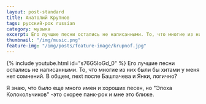 ```yaml
---
layout: post-standard
title: Анатолий Крупнов
tags: русский-рок russian
category: музыка
excerpt: Его лучшие песни остались не написанными. То, что многие из них были бы хитами у меня нет сомнений. В общем, next после Башлачева  и Янки, логично?
thumbnail: "/img/music.png"
feature-img: "/img/posts/feature-image/krupnof.jpg"
---
```


{% include youtube.html id="s76G5IoGd_0" %}
Его лучшие песни остались не написанными. То, что многие из них были бы хитами у меня нет сомнений. 
В общем, next после Башлачева и Янки, логично?

Я знаю, что было еще много имен и хороших песен, но "Эпоха Колокольчиков" -это скорее панк-рок и мне это ближе.



